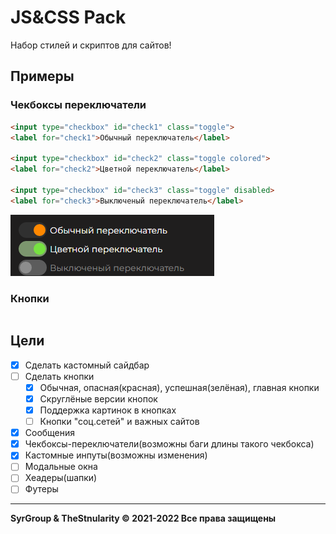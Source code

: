 # JS&CSS Pack
Набор стилей и скриптов для сайтов!
## Примеры
### Чекбоксы переключатели
```html
<input type="checkbox" id="check1" class="toggle">
<label for="check1">Обычный переключатель</label>

<input type="checkbox" id="check2" class="toggle colored">
<label for="check2">Цветной переключатель</label>

<input type="checkbox" id="check3" class="toggle" disabled>
<label for="check3">Выключеный переключатель</label>
```
![Checkboxs](https://raw.githubusercontent.com/TheStngularity/JSAndCSSPack/main/images/image.png?token=GHSAT0AAAAAABOHQTVYI2ZMMHTW4QCX5RPKYSMR42Q)
### Кнопки
```html
```

## Цели
- [x] Сделать кастомный сайдбар
- [ ] Сделать кнопки
     * [x] Обычная, опасная(красная), успешная(зелёная), главная кнопки
     * [x] Скруглёные версии кнопок
     * [x] Поддержка картинок в кнопках
     * [ ] Кнопки "соц.сетей" и важных сайтов
- [x] Сообщения
- [x] Чекбоксы-переключатели(возможны баги длины такого чекбокса)
- [x] Кастомные инпуты(возможны изменения)
- [ ] Модальные окна
- [ ] Хеадеры(шапки)
- [ ] Футеры
---
**SyrGroup & TheStnularity © 2021-2022 Все права защищены**
